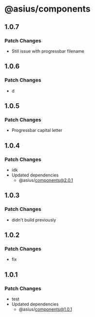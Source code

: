 # @asius/components

## 1.0.7

### Patch Changes

- Still issue with progressbar filename

## 1.0.6

### Patch Changes

- d

## 1.0.5

### Patch Changes

- Progressbar capital letter

## 1.0.4

### Patch Changes

- idk
- Updated dependencies
  - @asius/components@2.0.1

## 1.0.3

### Patch Changes

- didn't build previously

## 1.0.2

### Patch Changes

- fix

## 1.0.1

### Patch Changes

- test
- Updated dependencies
  - @asius/components@1.0.1
